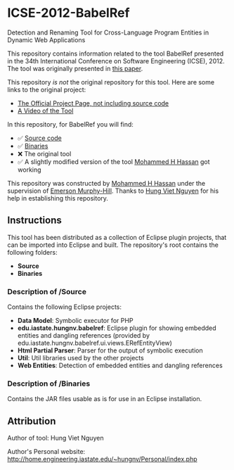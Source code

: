 # ICSE-2012-BabelRef
Detection and Renaming Tool for Cross-Language Program Entities in Dynamic Web Applications

This repository contains information related to the tool BabelRef presented in the 34th International Conference on Software Engineering (ICSE), 2012. The tool was originally presented in [this paper](http://ieeexplore.ieee.org/xpl/login.jsp?tp=&arnumber=6227240).

This repository _is not_ the original repository for this tool. Here are some links to the original project:
* [The Official Project Page, not including source code](http://home.engineering.iastate.edu/~hungnv/Research/BabelRef/)
* [A Video of the Tool](http://home.engineering.iastate.edu/~hungnv/Research/BabelRef/?page=tool_demo)

In this repository, for BabelRef you will find:
* :white_check_mark: [Source code](https://github.com/SoftwareEngineeringToolDemos/ICSE-2012-BabelRef/tree/master/Source)
* :white_check_mark: [Binaries](https://github.com/SoftwareEngineeringToolDemos/ICSE-2012-BabelRef/tree/master/Binaries)
* :x: The original tool
* :white_check_mark: A slightly modified version of the tool [Mohammed H Hassan](https://github.com/mhhassan) got working

This repository was constructed by [Mohammed H Hassan](https://github.com/mhhassan) under the supervision of [Emerson Murphy-Hill](https://github.com/CaptainEmerson). Thanks to [Hung Viet Nguyen](http://home.engineering.iastate.edu/~hungnv/Personal/) for his help in establishing this repository. 

## Instructions

This tool has been distributed as a collection of Eclipse plugin projects, that can be imported into Eclipse and built. The repository's root contains the following folders:
- __Source__
- __Binaries__

### Description of /Source
Contains the following Eclipse projects:
- __Data Model__: Symbolic executor for PHP
- __edu.iastate.hungnv.babelref__: Eclipse plugin for showing embedded entities and dangling references (provided by edu.iastate.hungnv.babelref.ui.views.ERefEntityView)
- __Html Partial Parser__: Parser for the output of symbolic execution
- __Util__: Util libraries used by the other projects
- __Web Entities__: Detection of embedded entities and dangling references

### Description of /Binaries
Contains the JAR files usable as is for use in an Eclipse installation.

## Attribution

Author of tool: Hung Viet Nguyen
 
Author's Personal website: http://home.engineering.iastate.edu/~hungnv/Personal/index.php
